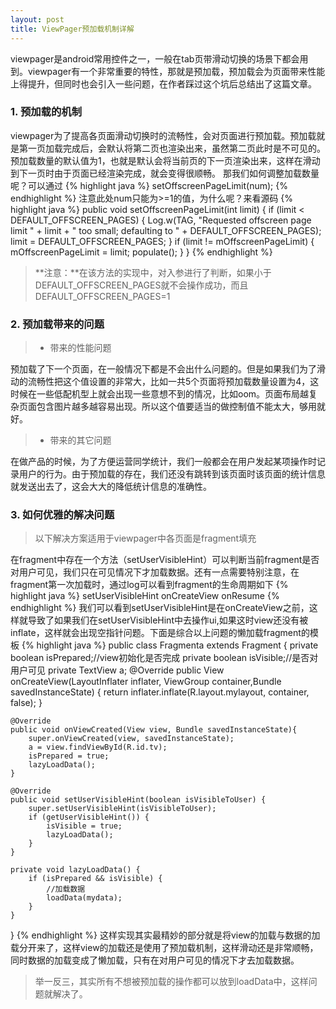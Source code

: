 ```yaml
---
layout: post
title: ViewPager预加载机制详解
---
```



<div class="message">
viewpager是android常用控件之一，一般在tab页带滑动切换的场景下都会用到。viewpager有一个非常重要的特性，那就是预加载，预加载会为页面带来性能上得提升，但同时也会引入一些问题，在作者踩过这个坑后总结出了这篇文章。
</div>


### 1. 预加载的机制
viewpager为了提高各页面滑动切换时的流畅性，会对页面进行预加载。预加载就是第一页加载完成后，会默认将第二页也渲染出来，虽然第二页此时是不可见的。预加载数量的默认值为1，也就是默认会将当前页的下一页渲染出来，这样在滑动到下一页时由于页面已经渲染完成，就会变得很顺畅。
那我们如何调整加载数量呢？可以通过
{% highlight java %}
setOffscreenPageLimit(num);
{% endhighlight %}
注意此处num只能为>=1的值，为什么呢？来看源码
{% highlight java %}
public void setOffscreenPageLimit(int limit) {
        if (limit < DEFAULT_OFFSCREEN_PAGES) {
            Log.w(TAG, "Requested offscreen page limit " + limit + " too small; defaulting to " +
                    DEFAULT_OFFSCREEN_PAGES);
            limit = DEFAULT_OFFSCREEN_PAGES;
        }
        if (limit != mOffscreenPageLimit) {
            mOffscreenPageLimit = limit;
            populate();
        }
    }
{% endhighlight %}
> **注意：**在该方法的实现中，对入参进行了判断，如果小于DEFAULT_OFFSCREEN_PAGES就不会操作成功，而且DEFAULT_OFFSCREEN_PAGES=1

### 2. 预加载带来的问题
> * 带来的性能问题

预加载了下一个页面，在一般情况下都是不会出什么问题的。但是如果我们为了滑动的流畅性把这个值设置的非常大，比如一共5个页面将预加载数量设置为4，这时候在一些低配机型上就会出现一些意想不到的情况，比如oom。页面布局越复杂页面包含图片越多越容易出现。所以这个值要适当的做控制值不能太大，够用就好。

> * 带来的其它问题

在做产品的时候，为了方便运营同学统计，我们一般都会在用户发起某项操作时记录用户的行为。由于预加载的存在，我们还没有跳转到该页面时该页面的统计信息就发送出去了，这会大大的降低统计信息的准确性。

### 3. 如何优雅的解决问题
> 以下解决方案适用于viewpager中各页面是fragment填充

在fragment中存在一个方法（setUserVisibleHint）可以判断当前fragment是否对用户可见，我们只在可见情况下才加载数据。还有一点需要特别注意，在fragment第一次加载时，通过log可以看到fragment的生命周期如下
{% highlight java %}
setUserVisibleHint
onCreateView
onResume
{% endhighlight %}
我们可以看到setUserVisibleHint是在onCreateView之前，这样就导致了如果我们在setUserVisibleHint中去操作ui,如果这时view还没有被inflate，这样就会出现空指针问题。下面是综合以上问题的懒加载fragment的模板
{% highlight java %}
public class Fragmenta extends Fragment {
    private boolean isPrepared;//view初始化是否完成
    private boolean isVisible;//是否对用户可见
    private TextView a;
    @Override
    public View onCreateView(LayoutInflater inflater, ViewGroup container,Bundle savedInstanceState) {
        return inflater.inflate(R.layout.mylayout, container, false);
    }
    
    @Override
    public void onViewCreated(View view, Bundle savedInstanceState){
        super.onViewCreated(view, savedInstanceState);
        a = view.findViewById(R.id.tv);
        isPrepared = true;
        lazyLoadData();
    }
    
    @Override
    public void setUserVisibleHint(boolean isVisibleToUser) {
        super.setUserVisibleHint(isVisibleToUser);
        if (getUserVisibleHint()) {
            isVisible = true;
            lazyLoadData();
        }
    }
    
    private void lazyLoadData() {
        if (isPrepared && isVisible) {
            //加载数据
            loadData(mydata);
        }
    }
}
{% endhighlight %}
这样实现其实最精妙的部分就是将view的加载与数据的加载分开来了，这样view的加载还是使用了预加载机制，这样滑动还是非常顺畅，同时数据的加载变成了懒加载，只有在对用户可见的情况下才去加载数据。

> 举一反三，其实所有不想被预加载的操作都可以放到loadData中，这样问题就解决了。
